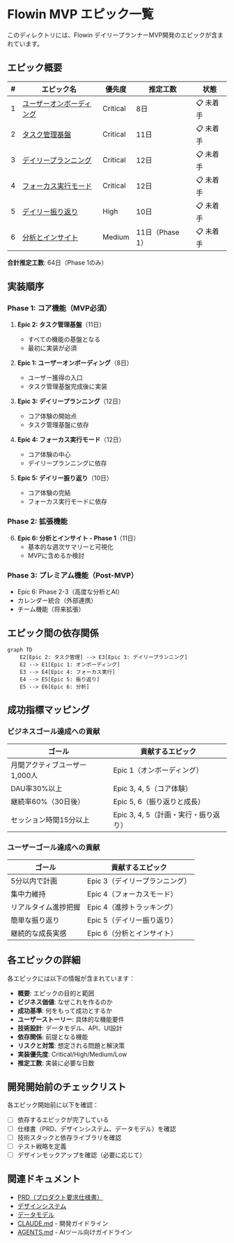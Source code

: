 # Flowin MVP エピック一覧

このディレクトリには、Flowin デイリープランナーMVP開発のエピックが含まれています。

## エピック概要

| # | エピック名 | 優先度 | 推定工数 | 状態 |
|---|-----------|--------|---------|------|
| 1 | [ユーザーオンボーディング](./epic-1-user-onboarding.md) | Critical | 8日 | 📋 未着手 |
| 2 | [タスク管理基盤](./epic-2-task-management.md) | Critical | 11日 | 📋 未着手 |
| 3 | [デイリープランニング](./epic-3-daily-planning.md) | Critical | 12日 | 📋 未着手 |
| 4 | [フォーカス実行モード](./epic-4-focus-execution.md) | Critical | 12日 | 📋 未着手 |
| 5 | [デイリー振り返り](./epic-5-daily-reflection.md) | High | 10日 | 📋 未着手 |
| 6 | [分析とインサイト](./epic-6-analytics-insights.md) | Medium | 11日（Phase 1） | 📋 未着手 |

**合計推定工数**: 64日（Phase 1のみ）

## 実装順序

### Phase 1: コア機能（MVP必須）
1. **Epic 2: タスク管理基盤**（11日）
   - すべての機能の基盤となる
   - 最初に実装が必須

2. **Epic 1: ユーザーオンボーディング**（8日）
   - ユーザー獲得の入口
   - タスク管理基盤完成後に実装

3. **Epic 3: デイリープランニング**（12日）
   - コア体験の開始点
   - タスク管理基盤に依存

4. **Epic 4: フォーカス実行モード**（12日）
   - コア体験の中心
   - デイリープランニングに依存

5. **Epic 5: デイリー振り返り**（10日）
   - コア体験の完結
   - フォーカス実行モードに依存

### Phase 2: 拡張機能
6. **Epic 6: 分析とインサイト - Phase 1**（11日）
   - 基本的な週次サマリーと可視化
   - MVPに含めるか検討

### Phase 3: プレミアム機能（Post-MVP）
- Epic 6: Phase 2-3（高度な分析とAI）
- カレンダー統合（外部連携）
- チーム機能（将来拡張）

## エピック間の依存関係

```mermaid
graph TD
    E2[Epic 2: タスク管理] --> E3[Epic 3: デイリープランニング]
    E2 --> E1[Epic 1: オンボーディング]
    E3 --> E4[Epic 4: フォーカス実行]
    E4 --> E5[Epic 5: 振り返り]
    E5 --> E6[Epic 6: 分析]
```

## 成功指標マッピング

### ビジネスゴール達成への貢献

| ゴール | 貢献するエピック |
|--------|---------------|
| 月間アクティブユーザー1,000人 | Epic 1（オンボーディング） |
| DAU率30%以上 | Epic 3, 4, 5（コア体験） |
| 継続率60%（30日後） | Epic 5, 6（振り返りと成長） |
| セッション時間15分以上 | Epic 3, 4, 5（計画・実行・振り返り） |

### ユーザーゴール達成への貢献

| ゴール | 貢献するエピック |
|--------|---------------|
| 5分以内で計画 | Epic 3（デイリープランニング） |
| 集中力維持 | Epic 4（フォーカスモード） |
| リアルタイム進捗把握 | Epic 4（進捗トラッキング） |
| 簡単な振り返り | Epic 5（デイリー振り返り） |
| 継続的な成長実感 | Epic 6（分析とインサイト） |

## 各エピックの詳細

各エピックには以下の情報が含まれています：

- **概要**: エピックの目的と範囲
- **ビジネス価値**: なぜこれを作るのか
- **成功基準**: 何をもって成功とするか
- **ユーザーストーリー**: 具体的な機能要件
- **技術設計**: データモデル、API、UI設計
- **依存関係**: 前提となる機能
- **リスクと対策**: 想定される問題と解決策
- **実装優先度**: Critical/High/Medium/Low
- **推定工数**: 実装に必要な日数

## 開発開始前のチェックリスト

各エピック開始前に以下を確認：

- [ ] 依存するエピックが完了している
- [ ] 仕様書（PRD、デザインシステム、データモデル）を確認
- [ ] 技術スタックと依存ライブラリを確認
- [ ] テスト戦略を定義
- [ ] デザインモックアップを確認（必要に応じて）

## 関連ドキュメント

- [PRD（プロダクト要求仕様書）](../prd.md)
- [デザインシステム](../design-system.md)
- [データモデル](../data-model.md)
- [CLAUDE.md](../../CLAUDE.md) - 開発ガイドライン
- [AGENTS.md](../../AGENTS.md) - AIツール向けガイドライン
